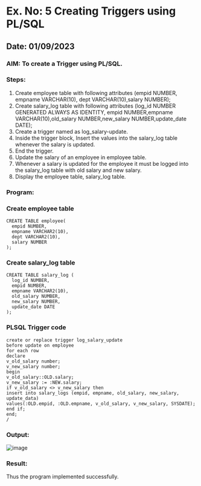 # Ex. No: 5 Creating Triggers using PL/SQL

## Date: 01/09/2023

### AIM: To create a Trigger using PL/SQL.

### Steps:
1. Create employee table with following attributes (empid NUMBER, empname VARCHAR(10), dept VARCHAR(10),salary NUMBER);
2. Create salary_log table with following attributes (log_id NUMBER GENERATED ALWAYS AS IDENTITY, empid NUMBER,empname VARCHAR(10),old_salary NUMBER,new_salary NUMBER,update_date DATE);
3. Create a trigger named as log_salary-update.
4. Inside the trigger block, Insert the values into the salary_log table whenever the salary is updated.
5. End the trigger.
6. Update the salary of an employee in employee table.
7. Whenever a salary is updated for the employee it must be logged into the salary_log table with old salary and new salary.
8. Display the employee table, salary_log table.

### Program:
### Create employee table
```
CREATE TABLE employee(
  empid NUMBER,
  empname VARCHAR2(10),
  dept VARCHAR2(10),
  salary NUMBER
);
```

### Create salary_log table
```
CREATE TABLE salary_log (
  log_id NUMBER,
  empid NUMBER,
  empname VARCHAR2(10),
  old_salary NUMBER,
  new_salary NUMBER,
  update_date DATE
);
```

### PLSQL Trigger code
```
create or replace trigger log_salary_update
before update on employee
for each row
declare
v_old_salary number;
v_new_salary number;
begin
v_old_salary::OLD.salary;
v_new_salary := :NEW.salary;
if v_old_salary <> v_new_salary then
insert into salary_logs (empid, empname, old_salary, new_salary, update_data)
values(:OLD.empid, :OLD.empname, v_old_salary, v_new_salary, SYSDATE);
end if;
end;
/
```

### Output:
![image](https://github.com/MohammedFaizal05/Ex-No-5-Creating-Triggers-using-PL-SQL/assets/120553195/cfc73cbd-dd2f-4e7a-8c26-aa0a0b18e7dd)

### Result:
Thus the program implemented successfully.
